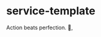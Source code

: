 # service-template

<!-- INSPIRATIONAL_QUOTE_START -->
Action beats perfection.
👀,
<!-- INSPIRATIONAL_QUOTE_END -->

